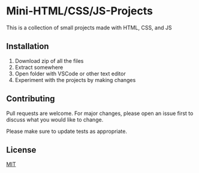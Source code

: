 # Mini-HTML/CSS/JS-Projects

This is a collection of small projects made with HTML, CSS, and JS

## Installation

1. Download zip of all the files
2. Extract somewhere
3. Open folder with VSCode or other text editor 
4. Experiment with the projects by making changes 

## Contributing

Pull requests are welcome. For major changes, please open an issue first
to discuss what you would like to change.

Please make sure to update tests as appropriate.

## License

[MIT](https://choosealicense.com/licenses/mit/)